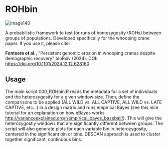 # ROHbin 
![image140](https://github.com/user-attachments/assets/ec4048d2-5f7d-4f47-8503-188ddfa8ce1d)

A probabilistic framework to test for runs of homozygosity (ROHs) between groups of populations. 
Developed specifically for the whooping crane paper. If you use it, please cite:

**Fontsere et al.,** "Persistent genomic erosion in whooping cranes despite demographic recovery" bioRxiv (2024). DOI: https://doi.org/10.1101/2024.12.12.628160

## Usage
The main script 000_ROHbin.R reads the metadata for a set of individuals and the heterozygosity for a given window size. Then, define the comparisons to be applied (ALL WILD vs. ALL CAPTIVE, ALL WILD vs. LATE CAPTIVE, etc...) in a design matrix and runs empirical Bayes (see this nice tutorial for an explanation on how eBayes works http://varianceexplained.org/r/empirical_bayes_baseball/). This will give the heterozygostiy windows that are significantly different between groups.
The script will also generate plots for each variable bin in heterozygosity, centered in the significant bin or bins. DBSCAN approach is used to cluster together significant, continuous bins.
